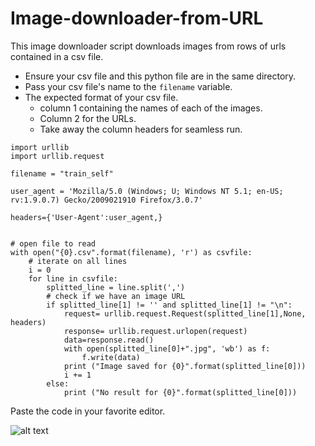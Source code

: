 # Image-downloader-from-URL
This image downloader script downloads images from rows of urls contained in a csv file. 
* Ensure your csv file and this python file are in the same directory.
* Pass your csv file's name to the ```filename``` variable.
* The expected format of your csv file.
  * column 1 containing the names of each of the images.
  * Column 2 for the URLs.
  * Take away the column headers for seamless run.
   
```
import urllib
import urllib.request

filename = "train_self"

user_agent = 'Mozilla/5.0 (Windows; U; Windows NT 5.1; en-US; rv:1.9.0.7) Gecko/2009021910 Firefox/3.0.7'

headers={'User-Agent':user_agent,} 


# open file to read
with open("{0}.csv".format(filename), 'r') as csvfile:
    # iterate on all lines
    i = 0
    for line in csvfile:
        splitted_line = line.split(',')
        # check if we have an image URL
        if splitted_line[1] != '' and splitted_line[1] != "\n":
            request= urllib.request.Request(splitted_line[1],None, headers)
            response= urllib.request.urlopen(request)
            data=response.read()
            with open(splitted_line[0]+".jpg", 'wb') as f:
            	f.write(data)
            print ("Image saved for {0}".format(splitted_line[0]))
            i += 1
        else:
            print ("No result for {0}".format(splitted_line[0]))
```

Paste the code in your favorite editor.

![alt text](https://github.com/Precillieo/Financial-Model/blob/main/image%20scrapper.jpg)
